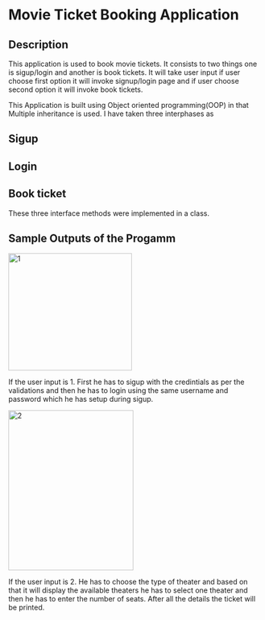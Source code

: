 # Movie Ticket Booking Application

## Description

This application is used to book movie tickets. It consists to two things one is sigup/login and another is book tickets. It will take user input 
if user choose first option it will invoke signup/login page and if user choose second option it will invoke book tickets.

This Application is built using Object oriented programming(OOP) in that Multiple inheritance is used. I have taken three interphases as

## Sigup
## Login
## Book ticket

These three interface methods were implemented in a class.

## Sample Outputs of the Progamm

<img width="245" height="233" alt="1" src="https://github.com/user-attachments/assets/8cf5a87e-0e3f-4d79-ab4c-76a2c2b64420" />

If the user input is 1. First he has to  sigup with the credintials as per the validations and then he has to login using the same username and password 
which he has setup during sigup.

<img width="248" height="318" alt="2" src="https://github.com/user-attachments/assets/fb47ce32-4e7a-44e9-877d-2406978bdd8f" />

If the user input is 2. He has to choose the type of theater and based on that it will display the available theaters he has to select one theater and 
then he has to enter the number of seats. After all the details the ticket will be printed.


